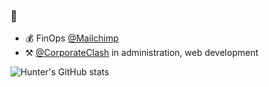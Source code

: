 ### 👋 

- 💰 FinOps [@Mailchimp](https://github.com/Mailchimp)
- ⚒️ [@CorporateClash](https://github.com/corporateclash) in administration, web development

![Hunter's GitHub stats](https://github-readme-stats.vercel.app/api?username=judge2020&count_private=true)


